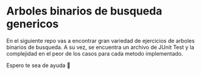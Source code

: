 # Arboles binarios de busqueda genericos
En el siguiente repo vas a encontrar gran variedad de ejercicios de arboles binarios de busqueda. A su vez, se encuentra un archivo de JUnit Test y la complejidad en el peor de los casos para cada metodo implementado.

Espero te sea de ayuda 🤙
